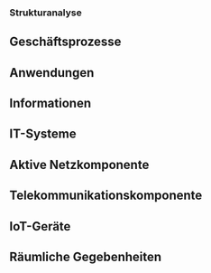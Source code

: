 ### Strukturanalyse
## Geschäftsprozesse
## Anwendungen
## Informationen
## IT-Systeme
## Aktive Netzkomponente
## Telekommunikationskomponente
## IoT-Geräte
## Räumliche Gegebenheiten
